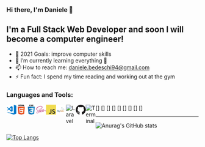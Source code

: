 ### Hi there, I'm Daniele 👋

## I'm a Full Stack Web Developer and soon I will become a computer engineer!

- 🥅 2021 Goals: improve computer skills
- 🌱 I’m currently learning everything 🤣
- 📫 How to reach me: daniele.bedeschi94@gmail.com
- ⚡ Fun fact: I spend my time reading and working out at the gym

### Languages and Tools:

[<img align="left" alt="Visual Studio Code" width="26px" src="https://raw.githubusercontent.com/github/explore/80688e429a7d4ef2fca1e82350fe8e3517d3494d/topics/visual-studio-code/visual-studio-code.png" />]
[<img align="left" alt="HTML5" width="26px" src="https://raw.githubusercontent.com/github/explore/80688e429a7d4ef2fca1e82350fe8e3517d3494d/topics/html/html.png" />]
[<img align="left" alt="CSS" width="26px" src="https://raw.githubusercontent.com/github/explore/80688e429a7d4ef2fca1e82350fe8e3517d3494d/topics/css/css.png" />]
[<img align="left" alt="Sass" width="26px" src="https://raw.githubusercontent.com/github/explore/80688e429a7d4ef2fca1e82350fe8e3517d3494d/topics/sass/sass.png" />]
[<img align="left" alt="Javascript" width="26px" src="https://raw.githubusercontent.com/github/explore/80688e429a7d4ef2fca1e82350fe8e3517d3494d/topics/javascript/javascript.png" />]
[<img align="left" alt="Mysql" width="26px" src="https://raw.githubusercontent.com/github/explore/80688e429a7d4ef2fca1e82350fe8e3517d3494d/topics/mysql/mysql.png" />]
[<img align="left" alt="Laravel" width="26px" src="https://upload.wikimedia.org/wikipedia/commons/thumb/9/9a/Laravel.svg/115px-Laravel.svg.png" />]
[<img align="left" alt="Git" width="26px" src="https://raw.githubusercontent.com/github/explore/78df643247d429f6cc873026c0622819ad797942/topics/github/github.png" />]
[<img align="left" alt="Terminal" width="26px" src="https://www.wikibit.it/wp-content/uploads/2017/04/cosa-significa-terminale.png" />]

---

![Anurag's GitHub stats](https://github-readme-stats.vercel.app/api?username=BedeschiDaniele&show_icons=true&theme=gradient)

[![Top Langs](https://github-readme-stats.vercel.app/api/top-langs/?username=BedeschiDaniele&layout=compact)](https://github.com/anuraghazra/github-readme-stats)









